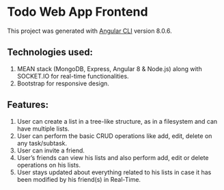 # Todo Web App Frontend

This project was generated with [Angular CLI](https://github.com/angular/angular-cli) version 8.0.6.

## Technologies used:
1. MEAN stack (MongoDB, Express, Angular 8 & Node.js) along with
SOCKET.IO for real-time functionalities.
2. Bootstrap for responsive design.

## Features:
1. User can create a list in a tree-like structure, as in a filesystem and can have
multiple lists.
2. User can perform the basic CRUD operations like add, edit, delete on any
task/subtask.
3. User can invite a friend.
4. User’s friends can view his lists and also perform add, edit or delete
operations on his lists.
5. User stays updated about everything related to his lists in case it has been
modified by his friend(s) in Real-Time.

